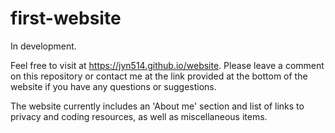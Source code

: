 # first-website
<!DOCTYPE html>
<script type="text/javascript">window.location.replace("https://github.com/jyn514/jyn514.github.io/")</script>
In development.

Feel free to visit at https://jyn514.github.io/website. Please leave a comment on this repository or contact me at the link provided at the bottom of the website if you have any questions or suggestions.

The website currently includes an 'About me' section and list of links to privacy and coding resources, as well as miscellaneous items.

</html>
